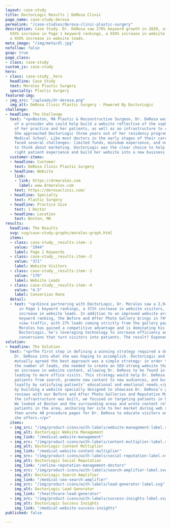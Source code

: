 ```yaml
---
layout: case-study
title: DoctorLogic Results | DeRosa Clinic
page_name: case-study-derosa
permalink: "/case-studies/derosa-clinic-plastic-surgery"
description: Case Study. Dr. DeRosa saw 276% keyword growth in 2020, as well as a
  XXX% increase in Page 1 keyword rankings, a XXX% increase in website visitors, and
  a XXX% increase in website leads.
meta_image: "/img/meta/dl.jpg"
nofollow: false
gsap: true
page_class:
- class: case-study
custom_js: case-study
hero:
- class: case-study__hero
  headline: Case Study
  text: Morales Plastic Surgery
  specialty: Plastic Surgery
featured-img:
- img_src: "/uploads/dr-derosa.png"
  img_alt: DeRosa Clinic Plastic Surgery - Powered By DoctorLogic
challenge:
- headline: The Challenge
  text: "<p>Boston, MA Plastic & Reconstructive Surgeon, Dr. DeRosa was in search
    of a provider who could help build a website reflective of the sophistication
    of her practice and her patients, as well as an infrastructure to create new business.
    She approached DoctorLogic three years out of her residency program at Harvard
    Medical School. Like most doctors in the early stages of their careers, Dr. DeRosa
    faced several challenges: limited funds, minimum experience, and not enough time
    to think about marketing. DoctorLogic was the clear choice to help her build the
    right patient experience and build her website into a new business machine.</p>"
  customer-items:
  - headline: Customer
    text: DeRosa Clinic Plastic Surgery
  - headline: Website
    link:
    - link: https://drmorales.com
      label: www.drmorales.com
    text: https://derosaclinic.com/
  - headline: Specialty
    text: Plastic Surgery
  - headline: Practice Size
    text: 1 Doctor
  - headline: Location
    text: Boston, MA
results:
  headline: The Results
  svg: svg/case-study-graphs/morales-graph.html
  items:
  - class: case-study__results-item--1
    value: "2944"
    label: Page 1 Keywords
  - class: case-study__results-item--2
    value: "371"
    label: Website Visitors
  - class: case-study__results-item--3
    value: "179"
    label: Website Leads
  - class: case-study__results-item--4
    value: "4.5"
    label: Conversion Rate
  detail:
  - text: "<p>Since partnering with DoctorLogic, Dr. Morales saw a 2,944% increase
      in Page 1 keyword rankings, a 371% increase in website visitors, and a 179%
      increase in website leads. In addition to an improved website architecture and
      keyword ranking, the Before and After Photo Gallery brings in 74% of all page
      view traffic, with 27% leads coming strictly from the gallery page.</p><p>Dr.
      Morales has gained a competitive advantage and is dominating his market. With
      DoctorLogic, he’s leveraging technology to increase efficiency and track lead
      conversions that turn visitors into patients. The result? Exponential growth.</p>"
solution:
- headline: The Solution
  text: "<p>The first step in defining a winning strategy required a deep dive with
    Dr. DeRosa into what she was hoping to accomplish. DoctorLogic and Dr. DeRosa
    mutually agreed the best approach was a simple strategy: in order to increase
    the number of leads, she needed to create an SEO-strong website that could support
    an increase in website content, allowing Dr. DeRosa to be found in search and
    leading to more office visits. This strategy would help Dr. DeRosa discover new
    patients from search, promote new content to new audiences, and build long-term
    loyalty by satisfying patients’ educational and emotional needs.</p><p>We started
    by building a website specially designed to showcase Dr. DeRosa’s great work and
    reviews with our Before and After Photo Galleries and Reputation Management. Once
    the infrastructure was built, we focused on targeting patients in her market.
    We looked at Boston and the surrounding areas and wrote content relevant to potential
    patients in the area, anchoring her site to her market during web searches. We
    then wrote 40 procedure pages for Dr. DeRosa to educate visitors on the services
    she offers.</p>"
  items:
  - img_src: "/img/product-icons/with-labels/website-management-label.svg"
    img_alt: DoctorLogic Website Management
    img_link: "/medical-website-management"
  - img_src: "/img/product-icons/with-labels/content-multiplier-label.svg"
    img_alt: DoctorLogic Content Multiplier
    img_link: "/medical-website-content-multiplier"
  - img_src: "/img/product-icons/with-labels/social-reputation-label.svg"
    img_alt: DoctorLogic Social Reputation
    img_link: "/online-reputation-management-doctors"
  - img_src: "/img/product-icons/with-labels/search-amplifier-label.svg"
    img_alt: DoctorLogic Search Amplifier
    img_link: "/medical-seo-search-amplifier"
  - img_src: "/img/product-icons/with-labels/lead-generator-label.svg"
    img_alt: DoctorLogic Lead Generator
    img_link: "/healthcare-lead-generator"
  - img_src: "/img/product-icons/with-labels/success-insights-label.svg"
    img_alt: DoctorLogic Success Insights
    img_link: "/medical-website-success-insights"
published: false

---
```

